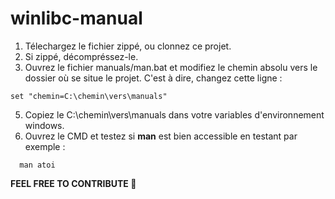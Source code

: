 # winlibc-manual
1. Télechargez le fichier zippé, ou clonnez ce projet.
2. Si zippé, décompréssez-le.
3. Ouvrez le fichier manuals/man.bat et modifiez le chemin absolu vers le dossier où se situe le projet. C'est à dire, changez cette ligne :
```
set "chemin=C:\chemin\vers\manuals"
```
5. Copiez le C:\chemin\vers\manuals dans votre variables d'environnement windows.
6. Ouvrez le CMD et testez si **man** est bien accessible en testant par exemple :
```
  man atoi
```
**FEEL FREE TO CONTRIBUTE 🥰**
